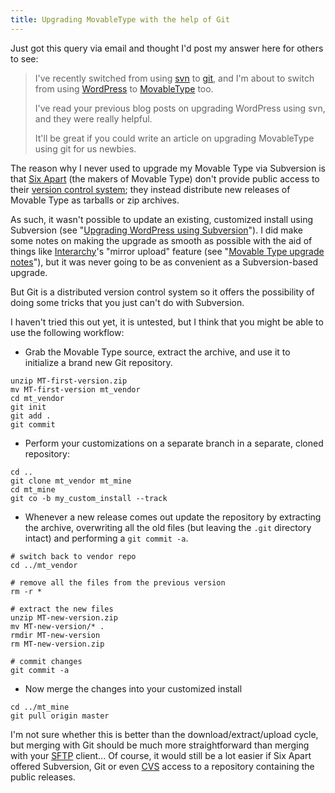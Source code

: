 ```yaml
---
title: Upgrading MovableType with the help of Git
---
```


Just got this query via email and thought I'd post my answer here for others to see:

> I've recently switched from using [svn](http://www.wincent.com/knowledge-base/svn) to [git](http://www.wincent.com/knowledge-base/git), and I'm about to switch from using [WordPress](http://www.wincent.com/knowledge-base/WordPress) to [MovableType](http://www.wincent.com/knowledge-base/MovableType) too.
>
> I've read your previous blog posts on upgrading WordPress using svn, and they were really helpful.
>
> It'll be great if you could write an article on upgrading MovableType using git for us newbies.





The reason why I never used to upgrade my Movable Type via Subversion is that [Six Apart](http://www.wincent.com/knowledge-base/Six%20Apart) (the makers of Movable Type) don't provide public access to their [version control system](http://www.wincent.com/knowledge-base/version%20control%20system); they instead distribute new releases of Movable Type as tarballs or zip archives.

As such, it wasn't possible to update an existing, customized install using Subversion (see "[Upgrading WordPress using Subversion](http://www.wincent.com/knowledge-base/Upgrading%20WordPress%20using%20Subversion)"). I did make some notes on making the upgrade as smooth as possible with the aid of things like [Interarchy](http://www.wincent.com/knowledge-base/Interarchy)'s "mirror upload" feature (see "[Movable Type upgrade notes](http://www.wincent.com/knowledge-base/Movable%20Type%20upgrade%20notes)"), but it was never going to be as convenient as a Subversion-based upgrade.

But Git is a distributed version control system so it offers the possibility of doing some tricks that you just can't do with Subversion.

I haven't tried this out yet, it is untested, but I think that you might be able to use the following workflow:

-   Grab the Movable Type source, extract the archive, and use it to initialize a brand new Git repository.

<!-- -->

    unzip MT-first-version.zip
    mv MT-first-version mt_vendor
    cd mt_vendor
    git init
    git add .
    git commit

-   Perform your customizations on a separate branch in a separate, cloned repository:

<!-- -->

    cd ..
    git clone mt_vendor mt_mine
    cd mt_mine
    git co -b my_custom_install --track

-   Whenever a new release comes out update the repository by extracting the archive, overwriting all the old files (but leaving the `.git` directory intact) and performing a `git commit -a`.

<!-- -->

    # switch back to vendor repo
    cd ../mt_vendor

    # remove all the files from the previous version
    rm -r *

    # extract the new files
    unzip MT-new-version.zip
    mv MT-new-version/* .
    rmdir MT-new-version
    rm MT-new-version.zip

    # commit changes
    git commit -a

-   Now merge the changes into your customized install

<!-- -->

    cd ../mt_mine
    git pull origin master

I'm not sure whether this is better than the download/extract/upload cycle, but merging with Git should be much more straightforward than merging with your [SFTP](http://www.wincent.com/knowledge-base/SFTP) client... Of course, it would still be a lot easier if Six Apart offered Subversion, Git or even [CVS](http://www.wincent.com/knowledge-base/CVS) access to a repository containing the public releases.
